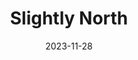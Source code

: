 ---
description: 
date: 2023-11-28
sort_by: Name # Exif.Date
sort_order: asc
title: Slightly North
type: gallery
tags: seattle
weight: 3
params:
  theme: dark
---